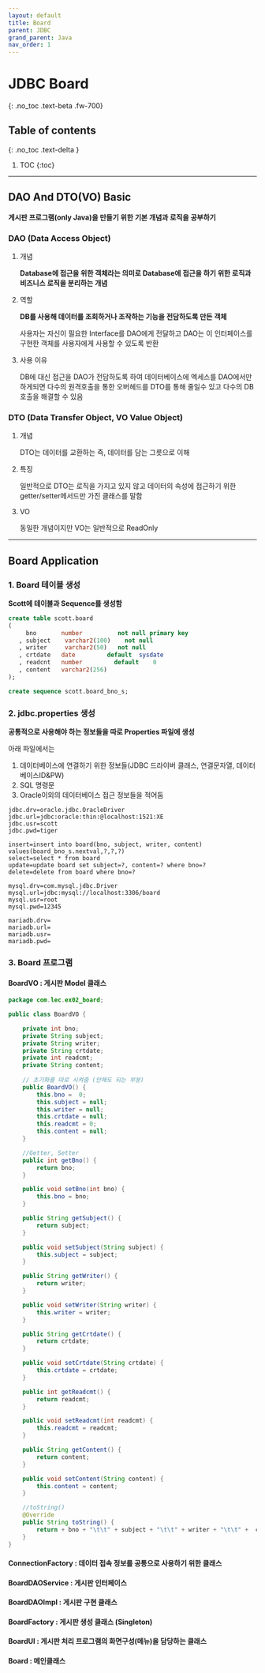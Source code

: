 ```yaml
---
layout: default
title: Board
parent: JDBC
grand_parent: Java
nav_order: 1
---
```


# JDBC Board
{: .no_toc .text-beta .fw-700}

## Table of contents
{: .no_toc .text-delta }

1. TOC
{:toc}

---

## DAO And DTO(VO) Basic

**게시판 프로그램(only Java)을 만들기 위한 기본 개념과 로직을 공부하기**

### DAO (Data Access Object)

1. 개념

    **Database에 접근을 위한 객체라는 의미로 Database에 접근을 하기 위한 로직과 비즈니스 로직을 분리하는 개념**

2. 역할

    **DB를 사용해 데이터를 조회하거나 조작하는 기능을 전담하도록 만든 객체**

    사용자는 자신이 필요한 Interface를 DAO에게 전달하고 DAO는 이 인터페이스를 구현한 객체를 사용자에게 사용할 수 있도록 반환

3. 사용 이유

    DB에 대신 접근을 DAO가 전담하도록 하여 데이터베이스에 엑세스를 DAO에서만 하게되면 다수의 원격호출을 통한 오버헤드를 DTO를 통해 줄일수 있고 다수의 DB호출을 해결할 수 있음 

### DTO (Data Transfer Object, VO Value Object)

1. 개념 

    DTO는 데이터를 교환하는 즉, 데이터를 담는 그릇으로 이해

2. 특징

    일반적으로 DTO는 로직을 가지고 있지 않고 데이터의 속성에 접근하기 위한 getter/setter메서드만 가진 클래스를 말함

3. VO

    동일한 개념이지만 VO는 일반적으로 ReadOnly

---

## Board Application

### 1. Board 테이블 생성 

**Scott에 테이블과 Sequence를 생성함**

```sql
create table scott.board 
(
     bno       number          not null primary key
   , subject    varchar2(100)    not null
   , writer     varchar2(50)   not null
   , crtdate   date         default  sysdate
   , readcnt   number         default    0
   , content   varchar2(256)
);

create sequence scott.board_bno_s;
```

### 2. jdbc.properties 생성

**공통적으로 사용해야 하는 정보들을 따로 Properties 파일에 생성**

아래 파일에서는

1. 데이터베이스에 연결하기 위한 정보들(JDBC 드라이버 클래스, 연결문자열, 데이터베이스ID&PW)
2. SQL 명령문
3. Oracle이외의 데이터베이스 접근 정보들을 적어둠

```properties
jdbc.drv=oracle.jdbc.OracleDriver
jdbc.url=jdbc:oracle:thin:@localhost:1521:XE
jdbc.usr=scott
jdbc.pwd=tiger

insert=insert into board(bno, subject, writer, content) values(board_bno_s.nextval,?,?,?)
select=select * from board
update=update board set subject=?, content=? where bno=?
delete=delete from board where bno=?

mysql.drv=com.mysql.jdbc.Driver
mysql.url=jdbc:mysql://localhost:3306/board
mysql.usr=root
mysql.pwd=12345

mariadb.drv=
mariadb.url=
mariadb.usr=
mariadb.pwd=
```

### 3. Board 프로그램

#### BoardVO : 게시판 Model 클래스

```java
package com.lec.ex02_board;

public class BoardVO {

	private int bno;
	private String subject;
	private String writer;
	private String crtdate;
	private int readcmt;
	private String content;
	
    // 초기화를 따로 시켜줌 (안해도 되는 부분)
	public BoardVO() {
		this.bno =	0;
		this.subject = null;
		this.writer = null;
		this.crtdate = null;
		this.readcmt = 0;
		this.content = null;
	}

    //Getter, Setter
	public int getBno() {
		return bno;
	}

	public void setBno(int bno) {
		this.bno = bno;
	}

	public String getSubject() {
		return subject;
	}

	public void setSubject(String subject) {
		this.subject = subject;
	}

	public String getWriter() {
		return writer;
	}

	public void setWriter(String writer) {
		this.writer = writer;
	}

	public String getCrtdate() {
		return crtdate;
	}

	public void setCrtdate(String crtdate) {
		this.crtdate = crtdate;
	}

	public int getReadcmt() {
		return readcmt;
	}

	public void setReadcmt(int readcmt) {
		this.readcmt = readcmt;
	}

	public String getContent() {
		return content;
	}

	public void setContent(String content) {
		this.content = content;
	}

    //toString()
	@Override
	public String toString() {
		return + bno + "\t\t" + subject + "\t\t" + writer + "\t\t" +  content;
	}	
}
```

#### ConnectionFactory : 데이터 접속 정보를 공통으로 사용하기 위한 클래스

#### BoardDAOService : 게시판 인터페이스

#### BoardDAOImpl : 게시판 구현 클래스

#### BoardFactory : 게시판 생성 클래스 (Singleton)

#### BoardUI : 게시판 처리 프로그램의 화면구성(메뉴)을 담당하는 클래스 

#### Board : 메인클래스